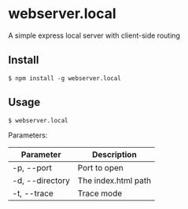 # webserver.local
A simple express local server with client-side routing

## Install

```console
$ npm install -g webserver.local
```

## Usage

```console
$ webserver.local
```

Parameters:

| Parameter       | Description         |
| ----------------|---------------------|
| -p, --port      | Port to open        |
| -d, --directory | The index.html path | 
| -t, --trace     | Trace mode          |  
